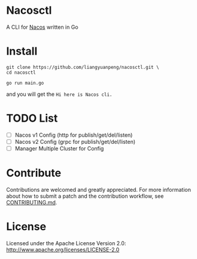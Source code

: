 # Nacosctl
A CLI for [Nacos](https://github.com/alibaba/nacos) written in Go

# Install 
```
git clone https://github.com/liangyuanpeng/nacosctl.git \
cd nacosctl 
```  
```
go run main.go   
```   
and you will get the `Hi here is Nacos cli.`

# TODO List
- [ ] Nacos v1 Config (http for publish/get/del/listen)
- [ ] Nacos v2 Config (grpc for publish/get/del/listen)  
- [ ] Manager Multiple Cluster for Config

# Contribute
Contributions are welcomed and greatly appreciated. For more information about how to submit a patch and the contribution workflow, see [CONTRIBUTING.md](CONTRIBUTING.md).

# License
Licensed under the Apache License Version 2.0: http://www.apache.org/licenses/LICENSE-2.0
